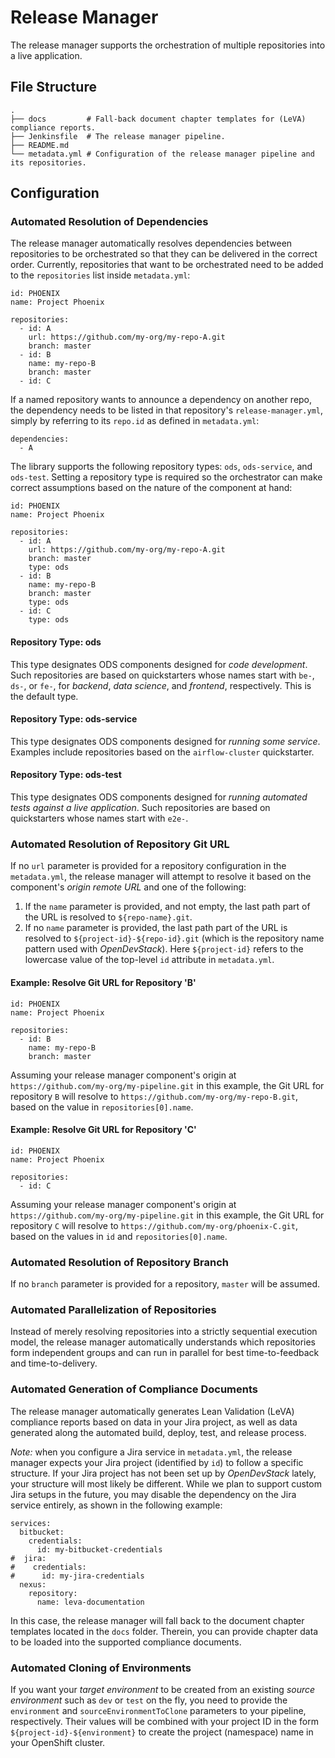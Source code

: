 # Release Manager

The release manager supports the orchestration of multiple repositories into a live application.

## File Structure

```
.
├── docs         # Fall-back document chapter templates for (LeVA) compliance reports.
├── Jenkinsfile  # The release manager pipeline.
├── README.md
└── metadata.yml # Configuration of the release manager pipeline and its repositories.
```

## Configuration

### Automated Resolution of Dependencies

The release manager automatically resolves dependencies between repositories to be orchestrated so that they can be delivered in the correct order. Currently, repositories that want to be orchestrated need to be added to the `repositories` list inside `metadata.yml`:

```
id: PHOENIX
name: Project Phoenix

repositories:
  - id: A
    url: https://github.com/my-org/my-repo-A.git
    branch: master
  - id: B
    name: my-repo-B
    branch: master
  - id: C
```

If a named repository wants to announce a dependency on another repo, the dependency needs to be listed in that repository's `release-manager.yml`, simply by referring to its `repo.id` as defined in `metadata.yml`:

```
dependencies:
  - A
```

The library supports the following repository types: `ods`, `ods-service`, and `ods-test`. Setting a repository type is required so the orchestrator can make correct assumptions based on the nature of the component at hand:

```
id: PHOENIX
name: Project Phoenix

repositories:
  - id: A
    url: https://github.com/my-org/my-repo-A.git
    branch: master
    type: ods
  - id: B
    name: my-repo-B
    branch: master
    type: ods
  - id: C
    type: ods
```

#### Repository Type: ods

This type designates ODS components designed for _code development_. Such repositories are based on quickstarters whose names start with `be-`, `ds-`, or `fe-`, for _backend_, _data science_, and _frontend_, respectively. This is the default type.

#### Repository Type: ods-service

This type designates ODS components designed for _running some service_. Examples include repositories based on the `airflow-cluster` quickstarter.

#### Repository Type: ods-test

This type designates ODS components designed for _running automated tests against a live application_. Such repositories are based on quickstarters whose names start with `e2e-`.

### Automated Resolution of Repository Git URL

If no `url` parameter is provided for a repository configuration in the `metadata.yml`, the release manager will attempt to resolve it based on the component's *origin remote URL* and one of the following:

1) If the `name` parameter is provided, and not empty, the last path part of the URL is resolved to `${repo-name}.git`.
2) If no `name` parameter is provided, the last path part of the URL is resolved to `${project-id}-${repo-id}.git` (which is the repository name pattern used with *OpenDevStack*). Here `${project-id}` refers to the lowercase value of the top-level `id` attribute in `metadata.yml`.

#### Example: Resolve Git URL for Repository 'B'

```
id: PHOENIX
name: Project Phoenix

repositories:
  - id: B
    name: my-repo-B
    branch: master
```

Assuming your release manager component's origin at `https://github.com/my-org/my-pipeline.git` in this example, the Git URL for repository `B` will resolve to `https://github.com/my-org/my-repo-B.git`, based on the value in `repositories[0].name`.

#### Example: Resolve Git URL for Repository 'C'

```
id: PHOENIX
name: Project Phoenix

repositories:
  - id: C
```

Assuming your release manager component's origin at `https://github.com/my-org/my-pipeline.git` in this example, the Git URL for repository `C` will resolve to `https://github.com/my-org/phoenix-C.git`, based on the values in `id` and `repositories[0].name`.

### Automated Resolution of Repository Branch

If no `branch` parameter is provided for a repository, `master` will be assumed.

### Automated Parallelization of Repositories

Instead of merely resolving repositories into a strictly sequential execution model, the release manager automatically understands which repositories form independent groups and can run in parallel for best time-to-feedback and time-to-delivery.

### Automated Generation of Compliance Documents

The release manager automatically generates Lean Validation (LeVA) compliance reports based on data in your Jira project, as well as data generated along the automated build, deploy, test, and release process.

*Note:* when you configure a Jira service in `metadata.yml`, the release manager expects your Jira project (identified by `id`) to follow a specific structure. If your Jira project has not been set up by *OpenDevStack* lately, your structure will most likely be different. While we plan to support custom Jira setups in the future, you may disable the dependency on the Jira service entirely, as shown in the following example:

```
services:
  bitbucket:
    credentials:
      id: my-bitbucket-credentials
#  jira:
#    credentials:
#      id: my-jira-credentials
  nexus:
    repository:
      name: leva-documentation
```

In this case, the release manager will fall back to the document chapter templates located in the `docs` folder. Therein, you can provide chapter data to be loaded into the supported compliance documents.

### Automated Cloning of Environments

If you want your *target environment* to be created from an existing *source environment* such as `dev` or `test` on the fly, you need to provide the `environment` and `sourceEnvironmentToClone` parameters to your pipeline, respectively. Their values will be combined with your project ID in the form `${project-id}-${environment}` to create the project (namespace) name in your OpenShift cluster.
